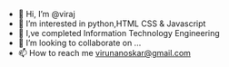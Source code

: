 - 👋 Hi, I’m @viraj
- 👀 I’m interested in python,HTML CSS & Javascript
- 🌱 I,ve completed Information Technology Engineering
- 💞️ I’m looking to collaborate on ...
- 📫 How to reach me virunanoskar@gmail.com


<!---
viraj2508/viraj2508 is a ✨ special ✨ repository because its `README.md` (this file) appears on your GitHub profile.
You can click the Preview link to take a look at your changes.
--->
